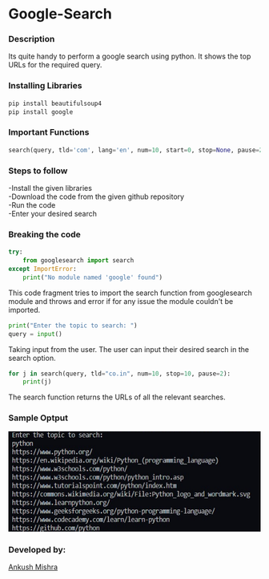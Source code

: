 # Google-Search<br>
### Description
Its quite handy to perform a google search using python. It shows the top URLs for the required query.

<!--### Tools and Languages:
<img align="left" alt="Python" width="26px" src="https://github.com/ankush0939/explore/blob/master/topics/python/python.png" />
<img align="left" alt="pip" width="26px" height="34px" src="https://github.com/ankush0939/explore/blob/master/topics/pip/pip.png" />
<img align="left" alt="VS Code" width="26px" src="https://github.com/ankush0939/explore/blob/master/topics/visual-studio-code/visual-studio-code.png" />
<br>-->

### Installing Libraries
```cmd
pip install beautifulsoup4
pip install google
```

### Important Functions
```python
search(query, tld='com', lang='en', num=10, start=0, stop=None, pause=2.0)
```

### Steps to follow
-Install the given libraries<br>
-Download the code from the given github repository<br>
-Run the code<br>
-Enter your desired search<br>

### Breaking the code
```python
try: 
    from googlesearch import search 
except ImportError:  
    print("No module named 'google' found") 
```

This code fragment tries to import the search function from googlesearch module and throws and error if for any issue the module couldn't be imported.

```python
print("Enter the topic to search: ")
query = input()
```

Taking input from the user. The user can input their desired search in the search option.

```python
for j in search(query, tld="co.in", num=10, stop=10, pause=2): 
    print(j) 
```

The search function returns the URLs of all the relevant searches.

### Sample Optput
<img src="googleSearch.png" height="200px" weidht="200px">

### Developed by:
<a href="https://github.com/ankush0939">Ankush Mishra</a>

